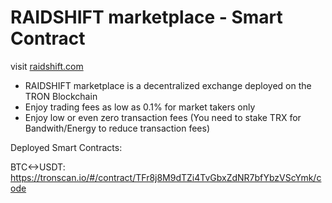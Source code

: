 # RAIDSHIFT marketplace - Smart Contract

visit [raidshift.com](http://raidshift.com)

* RAIDSHIFT marketplace is a decentralized exchange deployed on the TRON Blockchain
* Enjoy trading fees as low as 0.1% for market takers only
* Enjoy low or even zero transaction fees (You need to stake TRX for Bandwith/Energy to reduce transaction fees)

Deployed Smart Contracts:

BTC<->USDT: https://tronscan.io/#/contract/TFr8j8M9dTZi4TvGbxZdNR7bfYbzVScYmk/code
